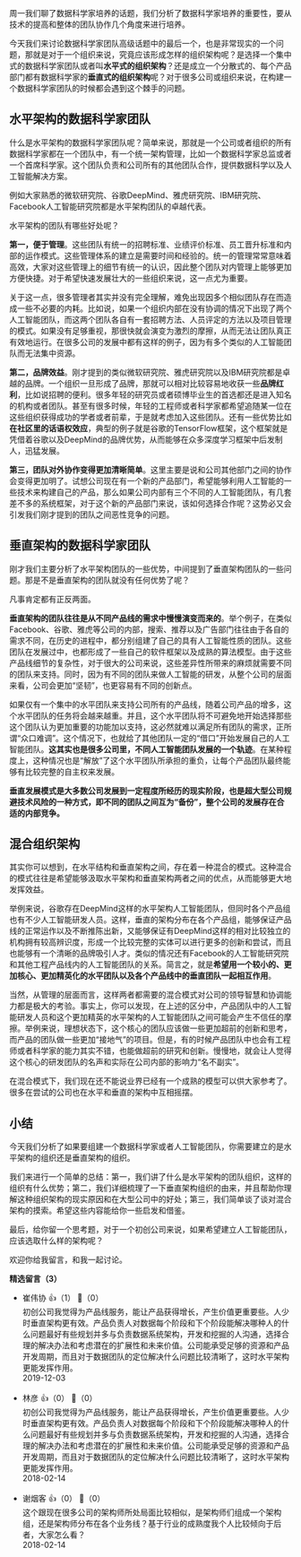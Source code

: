 周一我们聊了数据科学家培养的话题，我们分析了数据科学家培养的重要性，要从技术的提高和整体的团队协作几个角度来进行培养。

今天我们来讨论数据科学家团队高级话题中的最后一个，也是非常现实的一个问题，那就是对于一个组织来说，究竟应该形成怎样的组织架构呢？是选择一个集中式的数据科学家团队或者叫**水平式的组织架构**？还是成立一个分散式的、每个产品部门都有数据科学家的**垂直式的组织架构**呢？对于很多公司或组织来说，在构建一个数据科学家团队的时候都会遇到这个棘手的问题。

## 水平架构的数据科学家团队

什么是水平架构的数据科学家团队呢？简单来说，那就是一个公司或者组织的所有数据科学家都在一个团队中，有一个统一架构管理，比如一个数据科学家总监或者一个首席科学家。这个团队负责和公司所有的其他团队合作，提供数据科学以及人工智能解决方案。

例如大家熟悉的微软研究院、谷歌DeepMind、雅虎研究院、IBM研究院、Facebook人工智能研究院都是水平架构团队的卓越代表。

水平架构的团队有哪些好处呢？

**第一，便于管理**。这些团队有统一的招聘标准、业绩评价标准、员工晋升标准和内部的运作模式。这些管理体系的建立是需要时间和经验的。统一的管理常常意味着高效，大家对这些管理上的细节有统一的认识，因此整个团队对内管理上能够更加方便快捷。对于希望快速发展壮大的一些组织来说，这一点尤为重要。

关于这一点，很多管理者其实并没有完全理解，难免出现因多个相似团队存在而造成一些不必要的内耗。比如说，如果一个组织内部在没有协调的情况下出现了两个人工智能团队，而这两个团队各自有一套招聘方法、人员评定的方法以及项目管理的模式。如果没有足够重视，那很快就会演变为激烈的摩擦，从而无法让团队真正有效地运行。在很多公司的发展中都有这样的例子，因为有多个类似的人工智能团队而无法集中资源。

**第二，品牌效益**。刚才提到的类似微软研究院、雅虎研究院以及IBM研究院都是卓越的品牌。一个组织一旦形成了品牌，那就可以相对比较容易地收获一些**品牌红利**，比如说招聘的便利。很多年轻的研究员或者硕博毕业生的首选都还是进入知名的机构或者团队。甚至有很多时候，年轻的工程师或者科学家都希望追随某一位在这些组织获得成功的学者或者前辈，于是就考虑加入这些团队。还有一些优势比如**在社区里的话语权效应**，典型的例子就是谷歌的TensorFlow框架，这个框架就是凭借着谷歌以及DeepMind的品牌优势，从而能够在众多深度学习框架中后发制人，迅猛发展。

**第三，团队对外协作变得更加清晰简单**。这里主要是说和公司其他部门之间的协作会变得更加明了。试想公司现在有一个新的产品部门，希望能够利用人工智能的一些技术来构建自己的产品，那么如果公司内部有三个不同的人工智能团队，有几套差不多的系统框架，对于这个新的产品部门来说，该如何选择合作呢？这势必又会引发我们刚才提到的团队之间恶性竞争的问题。

## 垂直架构的数据科学家团队

刚才我们主要分析了水平架构团队的一些优势，中间提到了垂直架构团队的一些问题。那是不是垂直架构的团队就没有任何优势了呢？

凡事肯定都有正反两面。

**垂直架构的团队往往是从不同产品线的需求中慢慢演变而来的**。举个例子，在类似Facebook、谷歌、雅虎等公司的内部，搜索、推荐以及广告部门往往由于各自的需求不同，在历史的进程中，都分别组建了自己的具有人工智能性质的团队。这些团队在发展过中，也都形成了一些自己的软件框架以及成熟的算法模型。由于这些产品线细节的复杂性，对于很大的公司来说，这些差异性所带来的麻烦就需要不同的团队来支持。同时，因为有不同的团队来做人工智能的研发，从整个公司的层面来看，公司会更加“坚韧”，也更容易有不同的创新点。

如果仅有一个集中的水平团队来支持公司所有的产品线，随着公司产品的增多，这个水平团队的任务将会越来越重。并且，这个水平团队将不可避免地开始选择那些这个团队认为更加重要的功能加以支持，这必然就难以满足所有团队的需求，正所谓“众口难调”。这个情况下，也就给了其他团队一定的“借口”开始发展自己的人工智能团队。**这其实也是很多公司里，不同人工智能团队发展的一个轨迹**。在某种程度上，这种情况也是“解放”了这个水平团队所承担的重负，让每个产品团队最终能够有比较完整的自主权来发展。

**垂直发展模式是大多数公司发展到一定程度所经历的现实阶段，也是超大型公司规避技术风险的一种方式，即不同的团队之间互为“备份”，整个公司的发展存在合适的内部竞争。**

## 混合组织架构

其实你可以想到，在水平结构和垂直架构之间，存在着一种混合的模式。这种混合的模式往往是希望能够汲取水平架构和垂直架构两者之间的优点，从而能够更大地发挥效益。

举例来说，谷歌存在DeepMind这样的水平架构人工智能团队，但同时各个产品组也有不少人工智能研发人员。这样，垂直的架构分布在各个产品组，能够保证产品线的正常运作以及不断推陈出新，又能够保证有DeepMind这样的相对比较独立的机构拥有较高辨识度，形成一个比较完整的实体可以进行更多的创新和尝试，而且也能够有一个清晰的品牌吸引人才。类似的情况还有Facebook的人工智能研究院和其他工程产品线内的人工智能团队的关系。简言之，就是**希望用一个较小的、更加核心、更加精英化的水平团队以及各个产品线中的垂直团队一起相互作用**。

当然，从管理的层面而言，这样两者都需要的混合模式对公司的领导智慧和协调能力都是极大的考验。事实上，你可以发现，在上述的区分中，产品团队中的人工智能研发人员和这个更加精英的水平架构的人工智能团队之间可能会产生不信任的摩擦。举例来说，理想状态下，这个核心的团队应该做一些更加超前的创新和思考，而产品的团队做一些更加“接地气”的项目。但是，有的时候产品团队中也会有工程师或者科学家的能力其实不错，也能做超前的研究和创新。慢慢地，就会让人觉得这个核心的研发团队的名声和实际在公司内部的影响力“名不副实”。

在混合模式下，我们现在还不能说业界已经有一个成熟的模型可以供大家参考了。很多在尝试的公司也在水平和垂直的架构中互相摇摆。

## 小结

今天我们分析了如果要组建一个数据科学家或者人工智能团队，你需要建立的是水平架构的组织还是垂直架构的组织。

我们来进行一个简单的总结：第一，我们讲了什么是水平架构的团队组织，这样的组织有什么优势；第二，我们详细梳理了一下垂直架构组织的由来，并且帮助你理解这种组织架构的现实原因和在大型公司中的好处；第三，我们简单谈了谈对混合架构的摸索。希望这些内容能给你一些启发和借鉴。

最后，给你留一个思考题，对于一个初创公司来说，如果希望建立人工智能团队，应该选取什么样的架构呢？

欢迎你给我留言，和我一起讨论。
<div><strong>精选留言（3）</strong></div><ul>
<li><span>崔伟协</span> 👍（1） 💬（0）<div>初创公司我觉得为产品线服务，能让产品获得增长，产生价值更重要些。人少时垂直架构更有效。产品负责人对数据每个阶段和下个阶段能解决哪种人的什么问题最好有些规划并多与负责数据系统架构，开发和挖掘的人沟通，选择合理的解决办法和考虑潜在的扩展性和未来价值。公司能承受足够的资源和产品开发周期，而且对于数据团队的定位解决什么问题比较清晰了，这时水平架构更能发挥作用。</div>2019-12-03</li><br/><li><span>林彦</span> 👍（0） 💬（0）<div>初创公司我觉得为产品线服务，能让产品获得增长，产生价值更重要些。人少时垂直架构更有效。产品负责人对数据每个阶段和下个阶段能解决哪种人的什么问题最好有些规划并多与负责数据系统架构，开发和挖掘的人沟通，选择合理的解决办法和考虑潜在的扩展性和未来价值。公司能承受足够的资源和产品开发周期，而且对于数据团队的定位解决什么问题比较清晰了，这时水平架构更能发挥作用。</div>2018-02-14</li><br/><li><span>谢烟客</span> 👍（0） 💬（0）<div>这个跟现在很多公司的架构师所处局面比较相似，是架构师们组成一个架构组，还是架构师分布在各个业务线？基于行业的成熟度我个人比较倾向于后者，大家怎么看？</div>2018-02-14</li><br/>
</ul>